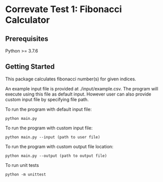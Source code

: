 # Correvate Test 1: Fibonacci Calculator

## Prerequisites

Python >= 3.7.6

## Getting Started

This package calculates fibonacci number(s) for given indices.

An example input file is provided at ./input/example.csv. The program will execute using this file as default input. However user can also provide custom input file by specifying file path.

To run the program with default input file:
```
python main.py
```

To run the program with custom input file:
```
python main.py --input (path to user file)
```

To run the program with custom output file location:
```
python main.py --output (path to output file)
```

To run unit tests
```
python -m unittest
```


